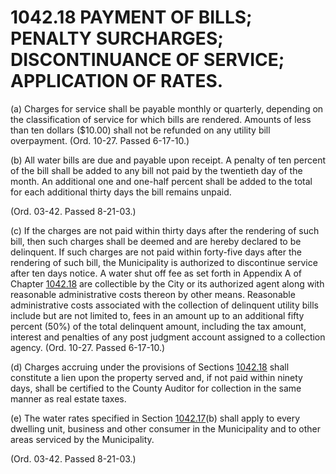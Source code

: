 1042.18 PAYMENT OF BILLS; PENALTY SURCHARGES; DISCONTINUANCE OF SERVICE; APPLICATION OF RATES.
==============================================================================================

​(a) Charges for service shall be payable monthly or quarterly,
depending on the classification of service for which bills are rendered.
Amounts of less than ten dollars ($10.00) shall not be refunded on any
utility bill overpayment. (Ord. 10-27. Passed 6-17-10.)

​(b) All water bills are due and payable upon receipt. A penalty of ten
percent of the bill shall be added to any bill not paid by the twentieth
day of the month. An additional one and one-half percent shall be added
to the total for each additional thirty days the bill remains unpaid.

(Ord. 03-42. Passed 8-21-03.)

​(c) If the charges are not paid within thirty days after the rendering
of such bill, then such charges shall be deemed and are hereby declared
to be delinquent. If such charges are not paid within forty-five days
after the rendering of such bill, the Municipality is authorized to
discontinue service after ten days notice. A water shut off fee as set
forth in Appendix A of Chapter [1042.18](58d37b9c.html) are collectible
by the City or its authorized agent along with reasonable administrative
costs thereon by other means. Reasonable administrative costs associated
with the collection of delinquent utility bills include but are not
limited to, fees in an amount up to an additional fifty percent (50%) of
the total delinquent amount, including the tax amount, interest and
penalties of any post judgment account assigned to a collection agency.
(Ord. 10-27. Passed 6-17-10.)

​(d) Charges accruing under the provisions of Sections
[1042.18](43611447.html) shall constitute a lien upon the property
served and, if not paid within ninety days, shall be certified to the
County Auditor for collection in the same manner as real estate taxes.

​(e) The water rates specified in Section [1042.17](43611447.html)(b)
shall apply to every dwelling unit, business and other consumer in the
Municipality and to other areas serviced by the Municipality.

(Ord. 03-42. Passed 8-21-03.)

